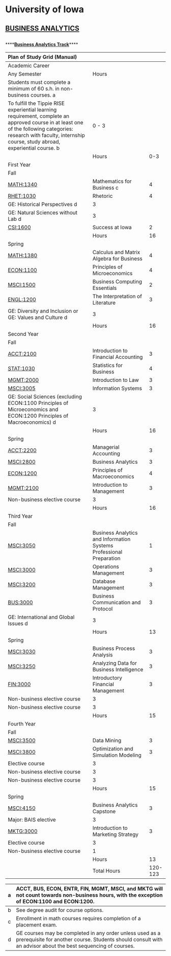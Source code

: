# University of Iowa

## [BUSINESS ANALYTICS](https://tippie.uiowa.edu/future-graduate-students/masters-programs/business-analytics)

## 

\*\*\*\*[**Business Analytics Track**](http://catalog.registrar.uiowa.edu/tippie-business/management-sciences/business-analytics-information-systems-bba/#SPBusinessAnalyticsTrack)\*\*\*\*

| Plan of Study Grid \(Manual\) |  |  |
| :--- | :--- | :--- |
| Academic Career |  |  |
| Any Semester | Hours |  |
| Students must complete a minimum of 60 s.h. in non-business courses. a |  |  |
| To fulfill the Tippie RISE experiential learning requirement, complete an approved course in at least one of the following categories: research with faculty, internship course, study abroad, experiential course. b | 0 - 3 |  |
|  | Hours | 0-3 |
| First Year |  |  |
| Fall |  |  |
| [MATH:1340](http://search.uiowa.edu/search?site=default_collection&proxystylesheet=default_frontend&sitesearch=www.registrar.uiowa.edu%2Fregistrar%2Fcatalog&q=MATH%3A1340) | Mathematics for Business c | 4 |
| [RHET:1030](http://search.uiowa.edu/search?site=default_collection&proxystylesheet=default_frontend&sitesearch=www.registrar.uiowa.edu%2Fregistrar%2Fcatalog&q=RHET%3A1030) | Rhetoric | 4 |
| GE: Historical Perspectives d | 3 |  |
| GE: Natural Sciences without Lab d | 3 |  |
| [CSI:1600](http://search.uiowa.edu/search?site=default_collection&proxystylesheet=default_frontend&sitesearch=www.registrar.uiowa.edu%2Fregistrar%2Fcatalog&q=CSI%3A1600) | Success at Iowa | 2 |
|  | Hours | 16 |
| Spring |  |  |
| [MATH:1380](http://search.uiowa.edu/search?site=default_collection&proxystylesheet=default_frontend&sitesearch=www.registrar.uiowa.edu%2Fregistrar%2Fcatalog&q=MATH%3A1380) | Calculus and Matrix Algebra for Business | 4 |
| [ECON:1100](http://search.uiowa.edu/search?site=default_collection&proxystylesheet=default_frontend&sitesearch=www.registrar.uiowa.edu%2Fregistrar%2Fcatalog&q=ECON%3A1100) | Principles of Microeconomics | 4 |
| [MSCI:1500](http://search.uiowa.edu/search?site=default_collection&proxystylesheet=default_frontend&sitesearch=www.registrar.uiowa.edu%2Fregistrar%2Fcatalog&q=MSCI%3A1500) | Business Computing Essentials | 2 |
| [ENGL:1200](http://search.uiowa.edu/search?site=default_collection&proxystylesheet=default_frontend&sitesearch=www.registrar.uiowa.edu%2Fregistrar%2Fcatalog&q=ENGL%3A1200) | The Interpretation of Literature | 3 |
| GE: Diversity and Inclusion or GE: Values and Culture d | 3 |  |
|  | Hours | 16 |
| Second Year |  |  |
| Fall |  |  |
| [ACCT:2100](http://search.uiowa.edu/search?site=default_collection&proxystylesheet=default_frontend&sitesearch=www.registrar.uiowa.edu%2Fregistrar%2Fcatalog&q=ACCT%3A2100) | Introduction to Financial Accounting | 3 |
| [STAT:1030](http://search.uiowa.edu/search?site=default_collection&proxystylesheet=default_frontend&sitesearch=www.registrar.uiowa.edu%2Fregistrar%2Fcatalog&q=STAT%3A1030) | Statistics for Business | 4 |
| [MGMT:2000](http://search.uiowa.edu/search?site=default_collection&proxystylesheet=default_frontend&sitesearch=www.registrar.uiowa.edu%2Fregistrar%2Fcatalog&q=MGMT%3A2000) | Introduction to Law | 3 |
| [MSCI:3005](http://search.uiowa.edu/search?site=default_collection&proxystylesheet=default_frontend&sitesearch=www.registrar.uiowa.edu%2Fregistrar%2Fcatalog&q=MSCI%3A3005) | Information Systems | 3 |
| GE: Social Sciences \(excluding ECON:1100 Principles of Microeconomics and ECON:1200 Principles of Macroeconomics\) d | 3 |  |
|  | Hours | 16 |
| Spring |  |  |
| [ACCT:2200](http://search.uiowa.edu/search?site=default_collection&proxystylesheet=default_frontend&sitesearch=www.registrar.uiowa.edu%2Fregistrar%2Fcatalog&q=ACCT%3A2200) | Managerial Accounting | 3 |
| [MSCI:2800](http://search.uiowa.edu/search?site=default_collection&proxystylesheet=default_frontend&sitesearch=www.registrar.uiowa.edu%2Fregistrar%2Fcatalog&q=MSCI%3A2800) | Business Analytics | 3 |
| [ECON:1200](http://search.uiowa.edu/search?site=default_collection&proxystylesheet=default_frontend&sitesearch=www.registrar.uiowa.edu%2Fregistrar%2Fcatalog&q=ECON%3A1200) | Principles of Macroeconomics | 4 |
| [MGMT:2100](http://search.uiowa.edu/search?site=default_collection&proxystylesheet=default_frontend&sitesearch=www.registrar.uiowa.edu%2Fregistrar%2Fcatalog&q=MGMT%3A2100) | Introduction to Management | 3 |
| Non-business elective course | 3 |  |
|  | Hours | 16 |
| Third Year |  |  |
| Fall |  |  |
| [MSCI:3050](http://search.uiowa.edu/search?site=default_collection&proxystylesheet=default_frontend&sitesearch=www.registrar.uiowa.edu%2Fregistrar%2Fcatalog&q=MSCI%3A3050) | Business Analytics and Information Systems Professional Preparation | 1 |
| [MSCI:3000](http://search.uiowa.edu/search?site=default_collection&proxystylesheet=default_frontend&sitesearch=www.registrar.uiowa.edu%2Fregistrar%2Fcatalog&q=MSCI%3A3000) | Operations Management | 3 |
| [MSCI:3200](http://search.uiowa.edu/search?site=default_collection&proxystylesheet=default_frontend&sitesearch=www.registrar.uiowa.edu%2Fregistrar%2Fcatalog&q=MSCI%3A3200) | Database Management | 3 |
| [BUS:3000](http://search.uiowa.edu/search?site=default_collection&proxystylesheet=default_frontend&sitesearch=www.registrar.uiowa.edu%2Fregistrar%2Fcatalog&q=BUS%3A3000) | Business Communication and Protocol | 3 |
| GE: International and Global Issues d | 3 |  |
|  | Hours | 13 |
| Spring |  |  |
| [MSCI:3030](http://search.uiowa.edu/search?site=default_collection&proxystylesheet=default_frontend&sitesearch=www.registrar.uiowa.edu%2Fregistrar%2Fcatalog&q=MSCI%3A3030) | Business Process Analysis | 3 |
| [MSCI:3250](http://search.uiowa.edu/search?site=default_collection&proxystylesheet=default_frontend&sitesearch=www.registrar.uiowa.edu%2Fregistrar%2Fcatalog&q=MSCI%3A3250) | Analyzing Data for Business Intelligence | 3 |
| [FIN:3000](http://search.uiowa.edu/search?site=default_collection&proxystylesheet=default_frontend&sitesearch=www.registrar.uiowa.edu%2Fregistrar%2Fcatalog&q=FIN%3A3000) | Introductory Financial Management | 3 |
| Non-business elective course | 3 |  |
| Non-business elective course | 3 |  |
|  | Hours | 15 |
| Fourth Year |  |  |
| Fall |  |  |
| [MSCI:3500](http://search.uiowa.edu/search?site=default_collection&proxystylesheet=default_frontend&sitesearch=www.registrar.uiowa.edu%2Fregistrar%2Fcatalog&q=MSCI%3A3500) | Data Mining | 3 |
| [MSCI:3800](http://search.uiowa.edu/search?site=default_collection&proxystylesheet=default_frontend&sitesearch=www.registrar.uiowa.edu%2Fregistrar%2Fcatalog&q=MSCI%3A3800) | Optimization and Simulation Modeling | 3 |
| Elective course | 3 |  |
| Non-business elective course | 3 |  |
| Non-business elective course | 3 |  |
|  | Hours | 15 |
| Spring |  |  |
| [MSCI:4150](http://search.uiowa.edu/search?site=default_collection&proxystylesheet=default_frontend&sitesearch=www.registrar.uiowa.edu%2Fregistrar%2Fcatalog&q=MSCI%3A4150) | Business Analytics Capstone | 3 |
| Major: BAIS elective | 3 |  |
| [MKTG:3000](http://search.uiowa.edu/search?site=default_collection&proxystylesheet=default_frontend&sitesearch=www.registrar.uiowa.edu%2Fregistrar%2Fcatalog&q=MKTG%3A3000) | Introduction to Marketing Strategy | 3 |
| Elective course | 3 |  |
| Non-business elective course | 1 |  |
|  | Hours | 13 |
|  | Total Hours | 120-123 |

| a | ACCT, BUS, ECON, ENTR, FIN, MGMT, MSCI, and MKTG will not count towards non-business hours, with the exception of ECON:1100 and ECON:1200. |
| :--- | :--- |
| b | See degree audit for course options. |
| c | Enrollment in math courses requires completion of a placement exam. |
| d | GE courses may be completed in any order unless used as a prerequisite for another course. Students should consult with an advisor about the best sequencing of courses. |

